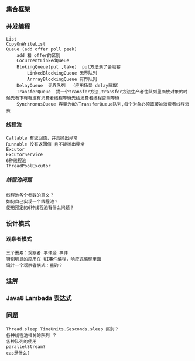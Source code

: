 ### 集合框架

### 并发编程
    List
    CopyOnWriteList
    Queue (add offer poll peek)
        add 和 offer的区别
        CocurrentLinkedQueue
        BlokingQueue(put ,take)  put方法满了会阻塞
            LinkedBlockingQueue 无界队列
            ArrrayBlockingQueue 有界队列
        DelayQueue  无界队列  （应用场景 delay获取）
        TransferQueue  提一个transfer方法,transfer方法生产者往队列里面放对象的时候先看下有有没有消费者线程等待先给消费者线程否则等待
        SynchronusQueue 容量为0的TransferQueue队列,每个对象必须直接被消费者线程消费

#### 线程池
    Callable 有返回值，并且抛出异常
    Runnable 没有返回值 且不能抛出异常
    Excutor
    ExcutorService
    6种线程池
    ThreadPoolExcutor
##### 线程池问题
    线程池各个参数的意义？
    如何自己实现一个线程池？
    使用预定的6种线程池有什么问题？

### 设计模式
#### 观察者模式
    三个要素：观察者 事件源 事件  
    特别明显的应用在 UI事件编程，响应式编程里面
    设计一个观察者模式：垂钓？

### 注解
### Java8 Lambada 表达式

### 问题
    Thread.sleep TimeUnits.Sesconds.sleep 区别？
    各种线程池相关的队列 ？
    各种队列的使用
    parallelStream?
    cas是什么?
